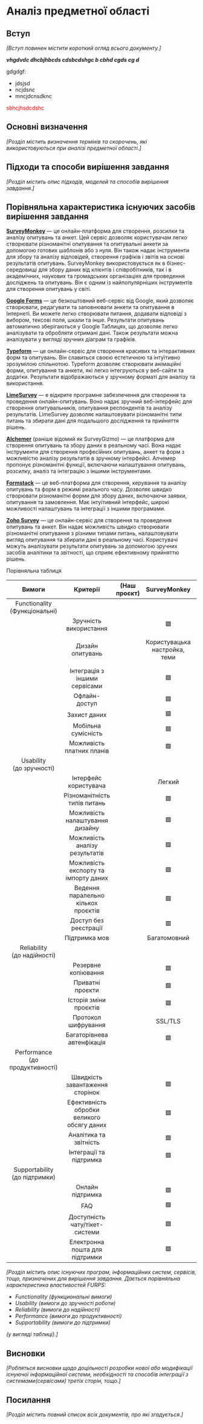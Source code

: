 # Аналіз предметної області

## Вступ

*[Вступ повинен містити короткий огляд всього документу.]*
 
 ***vhgdvdc dhcbjhbcds cdsbcdshgc b cbhd cgds cg d***

 gdgdgf:
 - jdsjsd
 - ncjdsnc
 - mncjdcnsdknc

<span style="color:red"> sbhcjhsdcdshc </span>

## Основні визначення

*[Розділ містить визначення термінів та скорочень, які використовуються при аналізі предметної області.]*

## Підходи та способи вирішення завдання

*[Розділ містить опис підходів, моделей та способів вирішення завдання.]*

## Порівняльна характеристика існуючих засобів вирішення завдання

**[SurveyMonkey](https://www.surveymonkey.com/)** — це онлайн-платформа для створення, розсилки та аналізу опитувань та анкет. Цей сервіс дозволяє користувачам легко створювати різноманітні опитування та опитувальні анкети за допомогою готових шаблонів або з нуля. Він також надає інструменти для збору та аналізу відповідей, створення графіків і звітів на основі результатів опитувань. SurveyMonkey використовується як в бізнес-середовищі для збору даних від клієнтів і співробітників, так і в академічних, наукових та громадських організаціях для проведення досліджень та опитувань. Він є одним із найпопулярніших інструментів для створення опитувань у світі.

**[Google Forms](https://www.google.com/forms/)** — це безкоштовний веб-сервіс від Google, який дозволяє створювати, редагувати та заповнювати анкети та опитування в Інтернеті. Ви можете легко створювати питання, додавати відповіді з вибором, тексові поля, шкали та інше. Результати опитувань автоматично зберігаються у Google Таблицях, що дозволяє легко аналізувати та обробляти отримані дані. Також результати можна аналізувати у вигляді зручних діаграм та графіків.

**[Typeform](https://www.typeform.com/)** — це онлайн-сервіс для створення красивих та інтерактивних форм та опитувань. Він славиться своєю естетичною та інтуїтивно зрозумілою спільнотою. Typeform дозволяє створювати анімаційні форми, опитування та анкети, які легко інтегруються у веб-сайти та додатки. Результати відображаються у зручному форматі для аналізу та використання.

**[LimeSurvey](https://www.limesurvey.org/)** — е відкрите програмне забезпечення для створення та проведення онлайн-опитувань. Воно надає зручний веб-інтерфейс для створення опитувальників, опитування респондентів та аналізу результатів. LimeSurvey дозволяє налаштовувати різноманітні типи питань та збирати дані для подальшого дослідження та прийняття рішень.

**[Alchemer](https://www.alchemer.com/)** (раніше відомий як SurveyGizmo) — це платформа для створення опитувань та збору даних в реальному часі. Вона надає інструменти для створення професійних опитувань, анкет та форм з можливістю аналізу результатів в зручному інтерфейсі. Алчемер пропонує різноманітні функції, включаючи налаштування опитувань, розсилку, аналіз та інтеграцію з іншими інструментами.

**[Formstack](https://www.formstack.com/)** — це веб-платформа для створення, керування та аналізу опитувань та форм в режимі реального часу. Дозволяє швидко створювати різноманітні форми для збору даних, включаючи заявки, опитування та замовлення. Має інтуїтивний інтерфейс, широкі можливості налаштувань та інтеграції з іншими програмами.

**[Zoho Survey](https://www.zoho.com/survey/)** — це онлайн-сервіс для створення та проведення опитувань та анкет. Він надає можливість швидко створювати різноманітні опитування з різними типами питань, налаштовувати вигляд опитування та збирати дані в реальному часі. Користувачі можуть аналізувати результати опитувань за допомогою зручних засобів аналітики та звітності, що сприяє ефективному прийняттю рішень.

Порівняльна таблиця

| Вимоги |           Критерії            | (Наш проєкт) | SurveyMonkey | Google Forms | Typeform | LimeSurvey | Alchemer | Formstack | Zoho Survey |
|:------:|:-----------------------------:|:------------:|:------------:|:------------:|:--------:|:----------:|:--------:|:---------:|:-----------:|
| Functionality <br/> (Функціональні) |
|  | Зручність використання |  | 🟩 | 🟩 | 🟩 | 🟨 | 🟩 | 🟩 | 🟩 |
|  | Дизайн опитувань |  | Користувацька настройка, теми | Основні зміни, кольорові схеми | Модерний та естетичний дизайн | Пасивний дизайн, обмежені налаштування | Конфігурація шаблонів | Стандартні шаблони | Легке налаштування, теми |
|  | Інтеграція з іншими сервісами |  | 🟩 | 🟩 | 🟩 | 🟨 | 🟩 | 🟩 | 🟩 |
|  | Офлайн-доступ |  | 🟩 | 🟥 | 🟥 | 🟩 | 🟩 | 🟥 | 🟥 |
|  | Захист даних |  | 🟩 | 🟩 | 🟩 | 🟨 | 🟩 | 🟩 | 🟩 |
|  | Мобільна сумісність |  | 🟩 | 🟩 | 🟩 | 🟩 | 🟩 | 🟩 | 🟩 |
|  | Можливість платних планів |  | 🟩 | 🟥 | 🟩 | 🟩 | 🟩 | 🟩 | 🟩 |
| Usability <br/> (до зручності) |
|  | Інтерфейс користувача |  | Легкий | Легкий | Інтуїтивно | Комплексний | Інтуїтивний | Легкий | Інтуїтивний |
|  | Різноманітність типів питань |  | 🟩 |	🟨 | 🟩 | 🟩 | 🟩 | 🟩 | 🟩 |
|  | Можливість налаштування дизайну |  | 🟩 | 🟩 |	🟩 | 🟨 | 🟩 | 🟩 |	🟩 |
|  | Можливість аналізу результатів |  | 🟩 | 🟩 | 🟩 | 🟩 | 🟩 | 🟩 | 🟩 |
|  | Можливість експорту та імпорту даних |  | 🟩 | 🟩 | 🟩 | 🟩 | 🟩 |	🟩 | 🟩 |
|  | Ведення паралельно кількох проєктів |  | 🟩 | 🟩 |	🟩 | 🟩 | 🟩 | 🟩 |	🟩 |
|  | Доступ без реєстрації |  | 🟥 | 🟩 | 🟩 | 🟩 | 🟥 | 🟥 | 🟩 |
|  | Підтримка мов |  | Багатомовний |	Багатомовний |	Англійська |	Багатомовний |	Англійська |	Багатомовний |	Багатомовний |
| Reliability <br/> (до надійності) |
|  | Резервне копіювання |  | 🟩 | 🟩 | 🟩 | 🟩 | 🟩 | 🟩 | 🟩 |
|  | Приватні проєкти |  | 🟩 | 🟩 | 🟩 | 🟩 | 🟩 | 🟩 | 🟩 |
|  | Історія зміни проєктів |  | 🟩 | 🟩 | 🟩 | 🟩 | 🟩 | 🟩 | 🟩 |
|  | Протокол шифрування |  | SSL/TLS | SSL/TLS | SSL/TLS | SSL/TLS | SSL/TLS | SSL/TLS | SSL/TLS |
|  | Багаторівнева автенфікація |  | 🟩 | 🟩 | 🟩 | 🟩 | 🟩 | 🟩 | 🟩 |
| Performance  <br/> (до продуктивності) |
|  | Швидкість завантаження сторінок |  | 🟩 | 🟩 |	🟩 | 🟨 | 🟩 | 🟩 |	🟩 |
|  | Ефективність обробки великого обсягу даних |  | 🟩 | 🟩 | 🟩 | 🟨 | 🟩 | 🟩 | 🟩 |
|  | Аналітика та звітність |  | 🟩 | 🟩 | 🟩 | 🟨 | 🟩 | 🟩 | 🟩 |
|  |Інтеграції та підтримка |  | 🟩 | 🟩 | 🟩 | 🟨 | 🟩 | 🟩 | 🟩 |
| Supportability  <br/> (до підтримки) |
|  | Онлайн підтримка |  | 🟩 | 🟩 | 🟩 | 🟩 | 🟩 | 🟩 | 🟩 |
|  | FAQ |  | 🟩 | 🟩 | 🟩 | 🟩 | 🟩 | 🟩 | 🟩 |
|  | Доступність чату/тікет-системи |  | 🟩 | 🟩 | 🟩 | 🟩 | 🟩 | 🟩 | 🟩 |
|  | Електронна пошта для підтримки |  | 🟩 | 🟩 | 🟩 | 🟩 | 🟩 | 🟩 | 🟩 |


*[Розділ містить опис існуючих програм, інформаційних систем, сервісів, тощо, призначених для вирішення 
завдання. Дається порівняльна характеристика властивостей FURPS:*
- *Functionality (функциональні вимоги)*
- *Usability (вимоги до зручності роботи)*
- *Reliability (вимоги до надійності)*
- *Performance (вимоги до продуктивності)*
- *Supportability (вимоги до підтримки)*

 *(у вигляді таблиці).]*

## Висновки

*[Робляться висновки щодо доцільності розробки нової або модифікації існуючої інформаційної системи, необхідності та способів інтеграції з системами(сервісами) третіх сторін, тощо.]*

## Посилання

*[Розділ містить повний список всіх документів, про які згадується.]*
